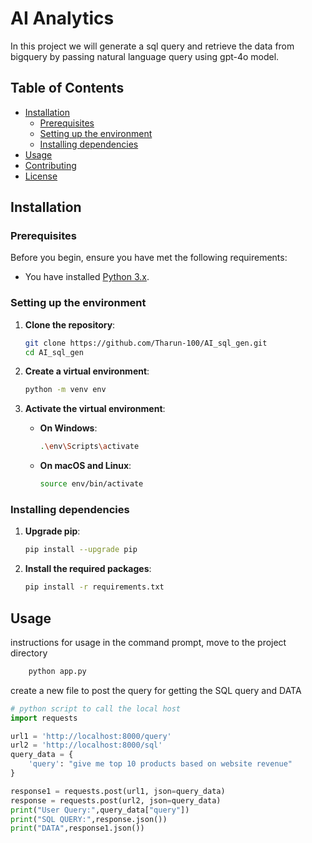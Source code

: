 # AI Analytics

In this project we will generate a sql query and retrieve the data from bigquery by passing natural language query using gpt-4o model.

## Table of Contents
- [Installation](#installation)
  - [Prerequisites](#prerequisites)
  - [Setting up the environment](#setting-up-the-environment)
  - [Installing dependencies](#installing-dependencies)
- [Usage](#usage)
- [Contributing](#contributing)
- [License](#license)

## Installation

### Prerequisites

Before you begin, ensure you have met the following requirements:

- You have installed [Python 3.x](https://www.python.org/downloads/).

### Setting up the environment

1. **Clone the repository**:
    ```bash
    git clone https://github.com/Tharun-100/AI_sql_gen.git
    cd AI_sql_gen
    ```

2. **Create a virtual environment**:
    ```bash
    python -m venv env
    ```

3. **Activate the virtual environment**:

    - **On Windows**:
        ```bash
        .\env\Scripts\activate
        ```

    - **On macOS and Linux**:
        ```bash
        source env/bin/activate
        ```

### Installing dependencies

1. **Upgrade pip**:
    ```bash
    pip install --upgrade pip
    ```

2. **Install the required packages**:
    ```bash
    pip install -r requirements.txt
    ```

## Usage

instructions for usage in the command prompt, move to the project directory
```bash
    python app.py
 ```
create a new file to post the query for getting the SQL query and DATA
```python
# python script to call the local host 
import requests

url1 = 'http://localhost:8000/query'
url2 = 'http://localhost:8000/sql'
query_data = {
    'query': "give me top 10 products based on website revenue" 
}

response1 = requests.post(url1, json=query_data)
response = requests.post(url2, json=query_data)
print("User Query:",query_data["query"])
print("SQL QUERY:",response.json())  
print("DATA",response1.json())  
